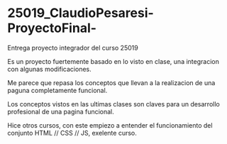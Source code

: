 # 25019_ClaudioPesaresi-ProyectoFinal-

Entrega proyecto integrador del curso 25019 

Es un proyecto fuertemente basado en lo visto en clase, una integracion con algunas modificaciones.

Me parece que repasa los conceptos que llevan a la realizacion de una paguna completamente funcional.

Los conceptos vistos en las ultimas clases son claves para un desarrollo profesional de una pagina funcional.

Hice otros cursos, con este empiezo a entender el funcionamiento del conjunto HTML // CSS // JS, exelente curso.
